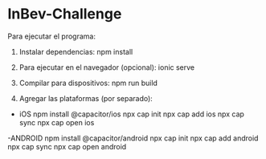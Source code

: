 # InBev-Challenge


Para ejecutar el programa:

1. Instalar dependencias:
npm install


2. Para ejecutar en el navegador (opcional):
ionic serve


3. Compilar para dispositivos: 
npm run build


4. Agregar las plataformas (por separado):

- iOS
npm install @capacitor/ios
npx cap init
npx cap add ios
npx cap sync
npx cap open ios


-ANDROID
npm install @capacitor/android
npx cap init
npx cap add android
npx cap sync
npx cap open android
